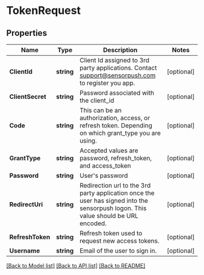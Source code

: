 # TokenRequest

## Properties

Name | Type | Description | Notes
------------ | ------------- | ------------- | -------------
**ClientId** | **string** | Client Id assigned to 3rd party applications. Contact support@sensorpush.com to register you app. | [optional] 
**ClientSecret** | **string** | Password associated with the client_id | [optional] 
**Code** | **string** | This can be an authorization, access, or refresh token. Depending on which grant_type you are using. | [optional] 
**GrantType** | **string** | Accepted values are password, refresh_token, and access_token | [optional] 
**Password** | **string** | User&#39;s password | [optional] 
**RedirectUri** | **string** | Redirection url to the 3rd party application once the user has signed into the sensorpush logon. This value should be URL encoded. | [optional] 
**RefreshToken** | **string** | Refresh token used to request new access tokens. | [optional] 
**Username** | **string** | Email of the user to sign in. | [optional] 

[[Back to Model list]](../README.md#documentation-for-models) [[Back to API list]](../README.md#documentation-for-api-endpoints) [[Back to README]](../README.md)


